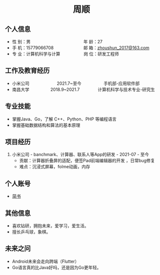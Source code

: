  <center>
     <h1>周顺</h1>
 </center>

## 个人信息 

* 性 别：男&emsp;&emsp;&emsp;&emsp;&emsp;&emsp;&emsp;&emsp;&emsp;&emsp;&emsp;&emsp;&ensp;年 龄：27  
* 手 机：15779066708 &emsp;&emsp;&emsp;&emsp;&emsp;&emsp;&ensp;  邮 箱：zhoushun_2017@163.com   
* 专 业：计算机科学与计算 &emsp;&emsp;&emsp;&emsp;&emsp; 岗 位：研发工程师

## 工作及教育经历

* 小米公司&emsp;&emsp;&emsp;&emsp;&emsp;&emsp;&ensp;2021.7~至今&emsp;&emsp;&emsp;&emsp;&emsp; 手机部-应用软件部       
* 南昌大学&emsp;&emsp;&emsp;&emsp;&emsp;2018.9~2021.7&emsp;&emsp;&emsp;&emsp; 计算机科学与技术专业-研究生         

## 专业技能

* 掌握Java、Go，了解 C++、Python、PHP 等编程语言
* 掌握基础数据结构和算法的基本原理

## 项目经历

1. 小米公司 - banchmark、计算器、联系人等App的研发 - 2021-07 - 至今 
    * 贡献：计算器折叠屏的适配，便签Pad前端编辑器的开发 ，日常bug修复
    * 难点：沉浸式屏幕，folme动画，内存


## 个人账号 
* [简书](https://www.jianshu.com/u/ad46668d6b9c) 

## 其他信息 
* 喜欢钻研，拥抱未来，爱学习，爱生活。
* 擅长乒乓球，象棋。
## 未来之问
* Android未来会走向跨端（Flutter）
* Go语言真的比Java好吗，还是因为Go更年轻。


